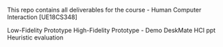 This repo contains all deliverables for the course - Human Computer Interaction [UE18CS348]

Low-Fidelity Prototype
High-Fidelity Prototype - Demo
DeskMate HCI ppt
Heuristic evaluation
